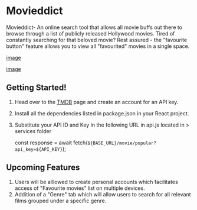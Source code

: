 # Movieddict

Movieddict- An online search tool that allows all movie buffs out there to browse through a list of publicly released Hollywood movies. Tired of constantly searching for that beloved movie? Rest assured - the "favourite button" feature allows you to view all "favourited" movies in a single space.

[image](https://github.com/user-attachments/assets/876f26f7-eb04-4069-a874-b281542019a0)

[image](https://github.com/user-attachments/assets/f1a8bcd4-adc9-43ca-b498-98a938ef651c)


## Getting Started!


1. Head over to the [TMDB](https://www.themoviedb.org/) page and create an account for an API key.
2. Install all the dependencies listed in package.json in your React project.
3. Substitute your API ID and Key in the following URL in api.js located in  > services folder
   >

     const response = await fetch(`${BASE_URL}/movie/popular?api_key=${API_KEY}`);
## Upcoming Features
1. Users will be alllowed to create personal accounts which facilitates access of "Favourite movies" list on multiple devices.
2. Addition of a "Genre" tab which will allow users to search for all relevant films grouped under a specific genre.
